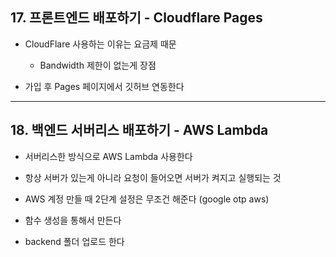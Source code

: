 ## 17. 프론트엔드 배포하기 - Cloudflare Pages

- CloudFlare 사용하는 이유는 요금제 때문

  - Bandwidth 제한이 없는게 장점

- 가입 후 Pages 페이지에서 깃허브 연동한다

---

## 18. 백엔드 서버리스 배포하기 - AWS Lambda

- 서버리스한 방식으로 AWS Lambda 사용한다

- 항상 서버가 있는게 아니라 요청이 들어오면 서버가 켜지고 실행되는 것

- AWS 계정 만들 때 2단계 설정은 무조건 해준다 (google otp aws)

- 함수 생성을 통해서 만든다

- backend 폴더 업로드 한다
